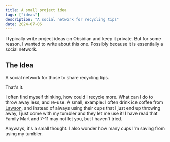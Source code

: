 ```yaml
---
title: A small project idea
tags: ["ideas"]
description: "A social network for recycling tips"
date: 2024-07-06
---
```


I typically write project ideas on Obsidian and keep it private. But for some reason,
I wanted to write about this one. Possibly because it is essentially a social network.

## The Idea

A social network for those to share recycling tips.

That's it.

I often find myself thinking, how could I recycle more. What can I do to throw away less, and re-use. A small, example: I often drink ice coffee from [Lawson](https://en.wikipedia.org/wiki/Lawson_(store)), and instead of always using their cups that I just end up throwing away, I just come with my tumbler and they let me use it! I have read that Family Mart and 7-11 may not let you, but I haven't tried.

Anyways, it's a small thought. I also wonder how many cups I'm saving from using my tumbler.
